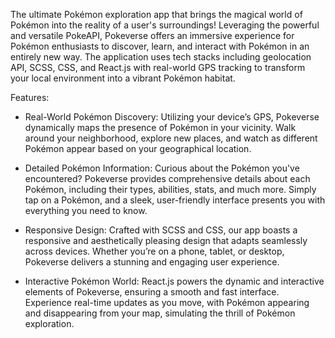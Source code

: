 The ultimate Pokémon exploration app that brings the magical world of Pokémon into the reality of a user's surroundings! Leveraging the powerful and versatile PokeAPI, Pokeverse offers an immersive experience for Pokémon enthusiasts to discover, learn, and interact with Pokémon in an entirely new way. The application uses tech stacks including geolocation API, SCSS, CSS, and React.js with real-world GPS tracking to transform your local environment into a vibrant Pokémon habitat.


Features:
- Real-World Pokémon Discovery: Utilizing your device’s GPS, Pokeverse dynamically maps the presence of Pokémon in your vicinity. Walk around your neighborhood, explore new places, and watch as different Pokémon appear based on your geographical location.

- Detailed Pokémon Information: Curious about the Pokémon you've encountered? Pokeverse provides comprehensive details about each Pokémon, including their types, abilities, stats, and much more. Simply tap on a Pokémon, and a sleek, user-friendly interface presents you with everything you need to know.

- Responsive Design: Crafted with SCSS and CSS, our app boasts a responsive and aesthetically pleasing design that adapts seamlessly across devices. Whether you’re on a phone, tablet, or desktop, Pokeverse delivers a stunning and engaging user experience.

- Interactive Pokémon World: React.js powers the dynamic and interactive elements of Pokeverse, ensuring a smooth and fast interface. Experience real-time updates as you move, with Pokémon appearing and disappearing from your map, simulating the thrill of Pokémon exploration.
